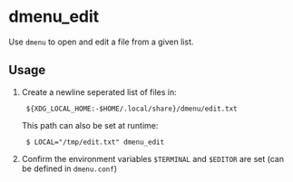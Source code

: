 # dmenu_edit

Use `dmenu` to open and edit a file from a given list.

## Usage

1. Create a newline seperated list of files in:

        ${XDG_LOCAL_HOME:-$HOME/.local/share}/dmenu/edit.txt

   This path can also be set at runtime:

        $ LOCAL="/tmp/edit.txt" dmenu_edit

2. Confirm the environment variables `$TERMINAL` and `$EDITOR` are set (can be
   defined in `dmenu.conf`)
